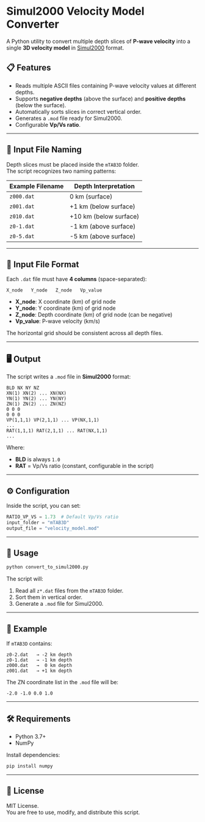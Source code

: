 # Simul2000 Velocity Model Converter

A Python utility to convert multiple depth slices of **P-wave velocity** into a single **3D velocity model** in [Simul2000](http://www.geology.wisc.edu/~thurber/simul2000/) format.

## 📋 Features
- Reads multiple ASCII files containing P-wave velocity values at different depths.
- Supports **negative depths** (above the surface) and **positive depths** (below the surface).
- Automatically sorts slices in correct vertical order.
- Generates a `.mod` file ready for Simul2000.
- Configurable **Vp/Vs ratio**.

---

## 📂 Input File Naming

Depth slices must be placed inside the `mTAB3D` folder.  
The script recognizes two naming patterns:

| Example Filename | Depth Interpretation |
|------------------|----------------------|
| `z000.dat`       | 0 km (surface)        |
| `z001.dat`       | +1 km (below surface) |
| `z010.dat`       | +10 km (below surface)|
| `z0-1.dat`       | -1 km (above surface) |
| `z0-5.dat`       | -5 km (above surface) |

---

## 📑 Input File Format

Each `.dat` file must have **4 columns** (space-separated):

```
X_node   Y_node   Z_node   Vp_value
```

- **X_node**: X coordinate (km) of grid node
- **Y_node**: Y coordinate (km) of grid node
- **Z_node**: Depth coordinate (km) of grid node (can be negative)
- **Vp_value**: P-wave velocity (km/s)

The horizontal grid should be consistent across all depth files.

---

## 🖥 Output

The script writes a `.mod` file in **Simul2000** format:

```
BLD NX NY NZ
XN(1) XN(2) ... XN(NX)
YN(1) YN(2) ... YN(NY)
ZN(1) ZN(2) ... ZN(NZ)
0 0 0
0 0 0
VP(1,1,1) VP(2,1,1) ... VP(NX,1,1)
...
RAT(1,1,1) RAT(2,1,1) ... RAT(NX,1,1)
...
```

Where:
- **BLD** is always `1.0`
- **RAT** = Vp/Vs ratio (constant, configurable in the script)

---

## ⚙️ Configuration

Inside the script, you can set:

```python
RATIO_VP_VS = 1.73  # Default Vp/Vs ratio
input_folder = "mTAB3D"
output_file = "velocity_model.mod"
```

---

## 🚀 Usage

```bash
python convert_to_simul2000.py
```

The script will:
1. Read all `z*.dat` files from the `mTAB3D` folder.
2. Sort them in vertical order.
3. Generate a `.mod` file for Simul2000.

---

## 📌 Example

If `mTAB3D` contains:

```
z0-2.dat   → -2 km depth
z0-1.dat   → -1 km depth
z000.dat   →  0 km depth
z001.dat   → +1 km depth
```

The ZN coordinate list in the `.mod` file will be:

```
-2.0 -1.0 0.0 1.0
```

---

## 🛠 Requirements
- Python 3.7+
- NumPy

Install dependencies:
```bash
pip install numpy
```

---

## 📄 License
MIT License.  
You are free to use, modify, and distribute this script.
